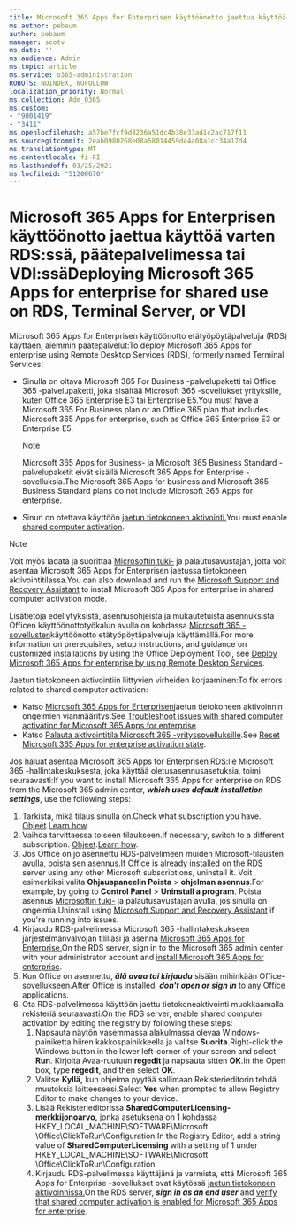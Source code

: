```yaml
---
title: Microsoft 365 Apps for Enterprisen käyttöönotto jaettua käyttöä varten RDS:ssä, päätepalvelimessa tai VDI:ssä
ms.author: pebaum
author: pebaum
manager: scotv
ms.date: ''
ms.audience: Admin
ms.topic: article
ms.service: o365-administration
ROBOTS: NOINDEX, NOFOLLOW
localization_priority: Normal
ms.collection: Adm_O365
ms.custom:
- "9001419"
- "3411"
ms.openlocfilehash: a57be7fcf9d8236a51dc4b38e33ad1c2ac717f11
ms.sourcegitcommit: 2eab0980268e08a58014459d44a08a1cc34a17d4
ms.translationtype: MT
ms.contentlocale: fi-FI
ms.lasthandoff: 03/25/2021
ms.locfileid: "51200670"
---
```

# <a name="deploying-microsoft-365-apps-for-enterprise-for-shared-use-on-rds-terminal-server-or-vdi"></a><span data-ttu-id="3afd1-102">Microsoft 365 Apps for Enterprisen käyttöönotto jaettua käyttöä varten RDS:ssä, päätepalvelimessa tai VDI:ssä</span><span class="sxs-lookup"><span data-stu-id="3afd1-102">Deploying Microsoft 365 Apps for enterprise for shared use on RDS, Terminal Server, or VDI</span></span>

<span data-ttu-id="3afd1-103">Microsoft 365 Apps for Enterprisen käyttöönotto etätyöpöytäpalveluja (RDS) käyttäen, aiemmin päätepalvelut:</span><span class="sxs-lookup"><span data-stu-id="3afd1-103">To deploy Microsoft 365 Apps for enterprise using Remote Desktop Services (RDS), formerly named Terminal Services:</span></span>

- <span data-ttu-id="3afd1-104">Sinulla on oltava Microsoft 365 For Business -palvelupaketti tai Office 365 -palvelupaketti, joka sisältää Microsoft 365 -sovellukset yrityksille, kuten Office 365 Enterprise E3 tai Enterprise E5.</span><span class="sxs-lookup"><span data-stu-id="3afd1-104">You must have a Microsoft 365 For Business plan or an Office 365 plan that includes Microsoft 365 Apps for enterprise, such as Office 365 Enterprise E3 or Enterprise E5.</span></span>
   > [!NOTE]
   > <span data-ttu-id="3afd1-105">Microsoft 365 Apps for Business- ja Microsoft 365 Business Standard -palvelupaketit eivät sisällä Microsoft 365 Apps for Enterprise -sovelluksia.</span><span class="sxs-lookup"><span data-stu-id="3afd1-105">The Microsoft 365 Apps for business and Microsoft 365 Business Standard plans do not include Microsoft 365 Apps for enterprise.</span></span>
- <span data-ttu-id="3afd1-106">Sinun on otettava käyttöön [jaetun tietokoneen aktivointi.](https://docs.microsoft.com/DeployOffice/overview-shared-computer-activation)</span><span class="sxs-lookup"><span data-stu-id="3afd1-106">You must enable [shared computer activation](https://docs.microsoft.com/DeployOffice/overview-shared-computer-activation).</span></span>

> [!NOTE]
> <span data-ttu-id="3afd1-107">Voit myös ladata ja suorittaa [Microsoftin tuki-](https://aka.ms/SaRA_OfficeSCA_M365Portal) ja palautusavustajan, jotta voit asentaa Microsoft 365 Apps for Enterprisen jaetussa tietokoneen aktivointitilassa.</span><span class="sxs-lookup"><span data-stu-id="3afd1-107">You can also download and run the [Microsoft Support and Recovery Assistant](https://aka.ms/SaRA_OfficeSCA_M365Portal) to install Microsoft 365 Apps for enterprise in shared computer activation mode.</span></span>

<span data-ttu-id="3afd1-108">Lisätietoja edellytyksistä, asennusohjeista ja mukautetuista asennuksista Officen käyttöönottotyökalun avulla on kohdassa [Microsoft 365 -sovellusten](https://docs.microsoft.com/DeployOffice/deploy-microsoft-365-apps-remote-desktop-services)käyttöönotto etätyöpöytäpalveluja käyttämällä.</span><span class="sxs-lookup"><span data-stu-id="3afd1-108">For more information on prerequisites, setup instructions, and guidance on customized installations by using the Office Deployment Tool, see [Deploy Microsoft 365 Apps for enterprise by using Remote Desktop Services](https://docs.microsoft.com/DeployOffice/deploy-microsoft-365-apps-remote-desktop-services).</span></span>

<span data-ttu-id="3afd1-109">Jaetun tietokoneen aktivointiin liittyvien virheiden korjaaminen:</span><span class="sxs-lookup"><span data-stu-id="3afd1-109">To fix errors related to shared computer activation:</span></span>

- <span data-ttu-id="3afd1-110">Katso [Microsoft 365 Apps for Enterprisen](https://docs.microsoft.com/DeployOffice/troubleshoot-shared-computer-activation)jaetun tietokoneen aktivoinnin ongelmien vianmääritys.</span><span class="sxs-lookup"><span data-stu-id="3afd1-110">See [Troubleshoot issues with shared computer activation for Microsoft 365 Apps for enterprise](https://docs.microsoft.com/DeployOffice/troubleshoot-shared-computer-activation).</span></span>
- <span data-ttu-id="3afd1-111">Katso [Palauta aktivointitila Microsoft 365 -yrityssovelluksille](https://go.microsoft.com/fwlink/?linkid=2109218).</span><span class="sxs-lookup"><span data-stu-id="3afd1-111">See [Reset Microsoft 365 Apps for enterprise activation state](https://go.microsoft.com/fwlink/?linkid=2109218).</span></span>

<span data-ttu-id="3afd1-112">Jos haluat asentaa Microsoft 365 Apps for Enterprisen RDS:lle Microsoft 365 -hallintakeskuksesta, joka käyttää oletusasennusasetuksia, toimi seuraavasti:</span><span class="sxs-lookup"><span data-stu-id="3afd1-112">If you want to install Microsoft 365 Apps for enterprise on RDS from the Microsoft 365 admin center, ***which uses default installation settings***, use the following steps:</span></span>

1. <span data-ttu-id="3afd1-113">Tarkista, mikä tilaus sinulla on.</span><span class="sxs-lookup"><span data-stu-id="3afd1-113">Check what subscription you have.</span></span> <span data-ttu-id="3afd1-114">[Ohjeet](https://docs.microsoft.com/microsoft-365/admin/admin-overview/what-subscription-do-i-have).</span><span class="sxs-lookup"><span data-stu-id="3afd1-114">[Learn how](https://docs.microsoft.com/microsoft-365/admin/admin-overview/what-subscription-do-i-have).</span></span>
2. <span data-ttu-id="3afd1-115">Vaihda tarvittaessa toiseen tilaukseen.</span><span class="sxs-lookup"><span data-stu-id="3afd1-115">If necessary, switch to a different subscription.</span></span> <span data-ttu-id="3afd1-116">[Ohjeet](https://docs.microsoft.com/microsoft-365/commerce/subscriptions/switch-to-a-different-plan).</span><span class="sxs-lookup"><span data-stu-id="3afd1-116">[Learn how](https://docs.microsoft.com/microsoft-365/commerce/subscriptions/switch-to-a-different-plan).</span></span>
3. <span data-ttu-id="3afd1-117">Jos Office on jo asennettu RDS-palvelimeen muiden Microsoft-tilausten avulla, poista sen asennus.</span><span class="sxs-lookup"><span data-stu-id="3afd1-117">If Office is already installed on the RDS server using any other Microsoft subscriptions, uninstall it.</span></span> <span data-ttu-id="3afd1-118">Voit esimerkiksi valita **Ohjauspaneelin Poista**  >  **ohjelman asennus**.</span><span class="sxs-lookup"><span data-stu-id="3afd1-118">For example, by going to **Control Panel** > **Uninstall a program**.</span></span> <span data-ttu-id="3afd1-119">Poista asennus [Microsoftin tuki-](https://aka.ms/SARA-OfficeUninstall-Alchemy) ja palautusavustajan avulla, jos sinulla on ongelmia.</span><span class="sxs-lookup"><span data-stu-id="3afd1-119">Uninstall using [Microsoft Support and Recovery Assistant](https://aka.ms/SARA-OfficeUninstall-Alchemy) if you're running into issues.</span></span>
4. <span data-ttu-id="3afd1-120">Kirjaudu RDS-palvelimessa Microsoft 365 -hallintakeskukseen järjestelmänvalvojan tililläsi ja asenna [Microsoft 365 Apps for Enterprise.](https://portal.office.com/OLS/MySoftware.aspx)</span><span class="sxs-lookup"><span data-stu-id="3afd1-120">On the RDS server, sign in to the Microsoft 365 admin center with your administrator account and [install Microsoft 365 Apps for enterprise](https://portal.office.com/OLS/MySoftware.aspx).</span></span>
5. <span data-ttu-id="3afd1-121">Kun Office on asennettu, ***älä avaa tai kirjaudu*** sisään mihinkään Office-sovellukseen.</span><span class="sxs-lookup"><span data-stu-id="3afd1-121">After Office is installed, ***don't open or sign in*** to any Office applications.</span></span>
6. <span data-ttu-id="3afd1-122">Ota RDS-palvelimessa käyttöön jaettu tietokoneaktivointi muokkaamalla rekisteriä seuraavasti:</span><span class="sxs-lookup"><span data-stu-id="3afd1-122">On the RDS server, enable shared computer activation by editing the registry by following these steps:</span></span>
   1. <span data-ttu-id="3afd1-123">Napsauta näytön vasemmassa alakulmassa olevaa Windows-painiketta hiiren kakkospainikkeella ja valitse **Suorita.**</span><span class="sxs-lookup"><span data-stu-id="3afd1-123">Right-click the Windows button in the lower left-corner of your screen and select **Run**.</span></span> <span data-ttu-id="3afd1-124">Kirjoita Avaa-ruutuun **regedit** ja napsauta sitten **OK**.</span><span class="sxs-lookup"><span data-stu-id="3afd1-124">In the Open box, type **regedit**, and then select **OK**.</span></span>
   2. <span data-ttu-id="3afd1-125">Valitse **Kyllä,** kun ohjelma pyytää sallimaan Rekisterieditorin tehdä muutoksia laitteeseesi.</span><span class="sxs-lookup"><span data-stu-id="3afd1-125">Select **Yes** when prompted to allow Registry Editor to make changes to your device.</span></span>
   3. <span data-ttu-id="3afd1-126">Lisää Rekisterieditorissa **SharedComputerLicensing-merkkijonoarvo,** jonka asetuksena on 1 kohdassa HKEY_LOCAL_MACHINE\SOFTWARE\Microsoft \Office\ClickToRun\Configuration.</span><span class="sxs-lookup"><span data-stu-id="3afd1-126">In the Registry Editor, add a string value of **SharedComputerLicensing** with a setting of 1 under HKEY_LOCAL_MACHINE\SOFTWARE\Microsoft \Office\ClickToRun\Configuration.</span></span>
   4. <span data-ttu-id="3afd1-127">Kirjaudu RDS-palvelimessa käyttäjänä ja varmista, että Microsoft 365 Apps for Enterprise -sovellukset ovat käytössä  [jaetun tietokoneen aktivoinnissa.](https://docs.microsoft.com/DeployOffice/troubleshoot-shared-computer-activation#verify-that-activation-for-microsoft-365-apps-succeeded)</span><span class="sxs-lookup"><span data-stu-id="3afd1-127">On the RDS server, ***sign in as an end user*** and [verify that shared computer activation is enabled for Microsoft 365 Apps for enterprise](https://docs.microsoft.com/DeployOffice/troubleshoot-shared-computer-activation#verify-that-activation-for-microsoft-365-apps-succeeded).</span></span>
